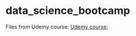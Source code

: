 # data_science_bootcamp

Files from Udemy course:
[Udemy course:](https://www.udemy.com/course/data-science-bootcamp-python/)
